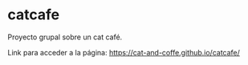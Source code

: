# catcafe
Proyecto grupal sobre un cat café.

Link para acceder a la página:
https://cat-and-coffe.github.io/catcafe/
